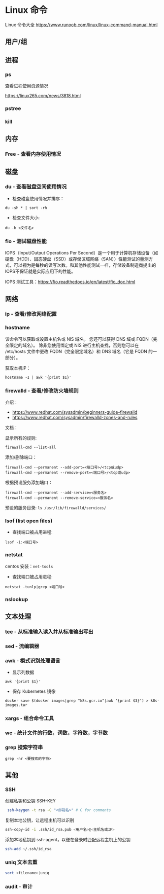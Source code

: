 # Linux 命令

Linux 命令大全 <https://www.runoob.com/linux/linux-command-manual.html>

## 用户/组

## 进程

### ps

查看进程使用资源情况

<https://linux265.com/news/3818.html>

### pstree

### kill

## 内存

### Free - 查看内存使用情况

## 磁盘

### du - 查看磁盘空间使用情况

- 检查磁盘使用情况并排序：

```shell
du -sh * | sort -rh
```

- 检查文件大小:

``` shell
du -h <文件名>
```

### fio - 测试磁盘性能

IOPS（Input/Output Operations Per Second）是一个用于计算机存储设备（如硬盘（HDD）、固态硬盘（SSD）或存储区域网络（SAN））性能测试的量测方式，可以视为是每秒的读写次数。和其他性能测试一样，存储设备制造商提出的IOPS不保证就是实际应用下的性能。

IOPS 测试工具：<https://fio.readthedocs.io/en/latest/fio_doc.html>

## 网络

### ip - 查看/修改网络配置

### hostname

该命令可以获取或设置主机名或 NIS 域名。 您还可以获得 DNS 域或 FQDN（完全限定的域名）。 除非您使用绑定或 NIS 进行主机查找，否则您可以在 /etc/hosts 文件中更改 FQDN（完全限定域名）和 DNS 域名（它是 FQDN 的一部分）。

获取本机IP：

```shell
hostname -I | awk '{print $1}'
```

### firewalld - 查看/修改防火墙规则

介绍：

- <https://www.redhat.com/sysadmin/beginners-guide-firewalld>
- <https://www.redhat.com/sysadmin/firewalld-zones-and-rules>

文档：

显示所有的规则:

```shell
firewall-cmd --list-all
```

添加/删除端口：

```shell
firewall-cmd --permanent --add-port=<端口号>/<tcp或udp>
firewall-cmd --permanent --remove-port=<端口号>/<tcp或udp>
```

根据预设服务添加端口：

```shell
firewall-cmd --permanent --add-service=<服务名>
firewall-cmd --permanent --remove-service=<服务名>
```

预设的服务目录: `ls /usr/lib/firewalld/services/`

### lsof (list open files)

- 查找端口被占用进程:

```shell
lsof -i:<端口号>
```

### netstat

centos 安装：`net-tools`

- 查找端口被占用进程:

```shell
netstat -tunlp|grep <端口号>
```

### nslookup

## 文本处理

### tee - 从标准输入读入并从标准输出写出

### sed - 流编辑器

### awk - 模式识别处理语言

- 显示列数据

``` shell
awk '{print $1}'
```

- 保存 Kubernetes 镜像

``` shell
docker save $(docker images|grep "k8s.gcr.io"|awk '{print $3}') > k8s-images.tar
```

### xargs - 组合命令工具

### wc - 统计文件的行数，词数，字符数，字节数

### grep 搜索字符串

```shell
grep -nr <要搜索的字符>
```

## 其他

### SSH

创建私钥和公钥 SSH-KEY

```sh
 ssh-keygen -t rsa -C "<邮箱名>" # C for comments
```

复制本地公钥，让远程主机可以识别

```sh
ssh-copy-id -i .ssh/id_rsa.pub <用户名>@<主机名或IP>
```

添加本地私钥到 ssh-agent，以便在登录时匹配远程主机上的公钥

```sh
ssh-add ~/.ssh/id_rsa
```

### uniq 文本去重

```sh
sort <filename>|uniq
```

### audit - 审计
